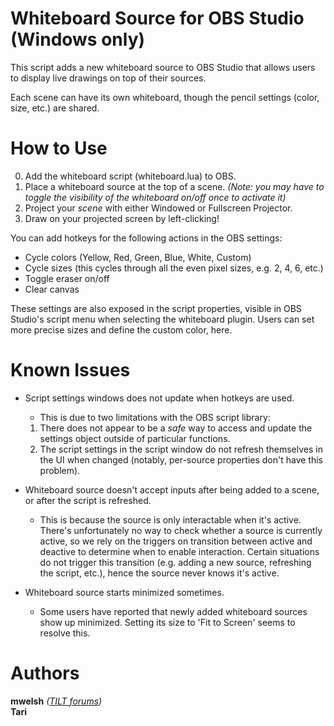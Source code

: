 # Whiteboard Source for OBS Studio (Windows only)
This script adds a new whiteboard source to OBS Studio that allows users to display live drawings on top of their sources.

Each scene can have its own whiteboard, though the pencil settings (color, size, etc.) are shared.

# How to Use
0. Add the whiteboard script (whiteboard.lua) to OBS.
1. Place a whiteboard source at the top of a scene. *(Note: you may have to toggle the visibility of the whiteboard on/off once to activate it)*
2. Project your *scene* with either Windowed or Fullscreen Projector.
3. Draw on your projected screen by left-clicking!

You can add hotkeys for the following actions in the OBS settings:
- Cycle colors (Yellow, Red, Green, Blue, White, Custom)
- Cycle sizes (this cycles through all the even pixel sizes, e.g. 2, 4, 6, etc.)
- Toggle eraser on/off
- Clear canvas

These settings are also exposed in the script properties, visible in OBS Studio's script menu when selecting the whiteboard plugin. Users can set more precise sizes and define the custom color, here.

# Known Issues
- Script settings windows does not update when hotkeys are used.
  * This is due to two limitations with the OBS script library:
   1) There does not appear to be a *safe* way to access and update the settings object outside of particular functions. 
   2) The script settings in the script window do not refresh themselves in the UI when changed (notably, per-source properties don't have this problem).
   
- Whiteboard source doesn't accept inputs after being added to a scene, or after the script is refreshed.
  * This is because the source is only interactable when it's active. There's unfortunately no way to check whether a source is currently active, so we rely on the triggers on transition between active and deactive to determine when to enable interaction. Certain situations do not trigger this transition (e.g. adding a new source, refreshing the script, etc.), hence the source never knows it's active.
  
- Whiteboard source starts minimized sometimes.
  * Some users have reported that newly added whiteboard sources show up minimized. Setting its size to 'Fit to Screen' seems to resolve this.


# Authors
**mwelsh** *([TILT forums](http://tiltforums.com/u/mwelsh))*  
**Tari**
